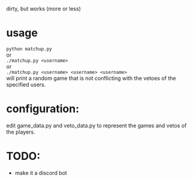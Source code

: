 dirty, but works (more or less)

# usage
`python matchup.py`  
or  
`./matchup.py <username>`  
or  
`./matchup.py <username> <username> <username>`  
will print a random game that is not conflicting with the vetoes of the specified users.

# configuration:
edit game_data.py and veto_data.py to represent the games and vetos of the players.

# TODO:
- make it a discord bot